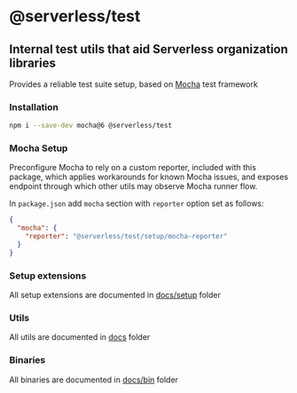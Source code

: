 # @serverless/test

## Internal test utils that aid Serverless organization libraries

Provides a reliable test suite setup, based on [Mocha](https://mochajs.org/) test framework

### Installation

```bash
npm i --save-dev mocha@6 @serverless/test
```

### Mocha Setup

Preconfigure Mocha to rely on a custom reporter, included with this package, which applies workarounds for known Mocha issues, and exposes endpoint through which other utils may observe Mocha runner flow.

In `package.json` add `mocha` section with `reporter` option set as follows:

```json
{
  "mocha": {
    "reporter": "@serverless/test/setup/mocha-reporter"
  }
}
```

### Setup extensions

All setup extensions are documented in [docs/setup](docs/setup) folder

### Utils

All utils are documented in [docs](docs) folder

### Binaries

All binaries are documented in [docs/bin](docs/bin) folder
